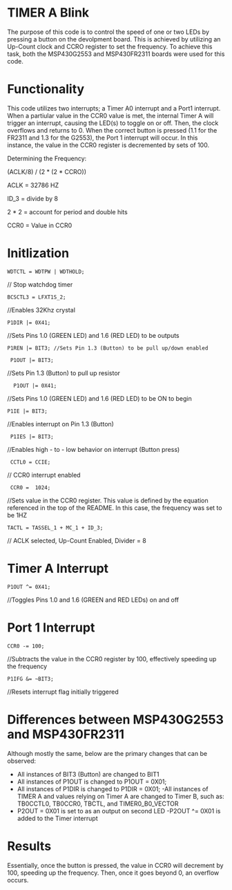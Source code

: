 # TIMER A Blink
  The purpose of this code is to control the speed of one or two LEDs by pressing a button on the devolpment board.
This is achieved by utilizing an Up-Count clock and CCRO register to set the frequency. To achieve this task, both the MSP430G2553 and MSP430FR2311 boards were used for this code.

# Functionality
This code utilizes two interrupts; a Timer A0 interrupt and a Port1 interrupt. When a partiular value in the CCR0 value is met, the internal Timer A will trigger an interrupt, causing the LED(s) to toggle on or off. Then, the clock overflows and returns to 0. When the correct button is pressed (1.1 for the FR2311 and 1.3 for the G2553), the Port 1 interrupt will occur. In this instance, the value in the CCR0 register is decremented by sets of 100.

Determining the Frequency: 

(ACLK/8) / (2 * (2 * CCRO))

ACLK = 32786 HZ

ID_3 = divide by 8

2 * 2 = account for period and double hits

CCR0 = Value in CCR0



# Initlization
	WDTCTL = WDTPW | WDTHOLD;	
// Stop watchdog timer

	BCSCTL3 = LFXT1S_2; 
//Enables 32Khz crystal

	P1DIR |= 0X41;
  //Sets Pins 1.0 (GREEN LED) and 1.6 (RED LED) to be outputs
  
	P1REN |= BIT3; //Sets Pin 1.3 (Button) to be pull up/down enabled
	
 	 P1OUT |= BIT3; 
  //Sets Pin 1.3 (Button) to pull up resistor
	
	  P1OUT |= 0X41; 
  //Sets Pins 1.0 (GREEN LED) and 1.6 (RED LED) to be ON to begin
	
  	P1IE |= BIT3; 
  //Enables interrupt on Pin 1.3 (Button)
	
 	 P1IES |= BIT3; 
  //Enables high - to - low behavior on interrupt (Button press)
	
 	 CCTL0 = CCIE;
  // CCR0 interrupt enabled
	
 	 CCR0 =  1024; 
  //Sets value in the CCR0 register. This value is defined by the equation referenced in the top of the README. In this case, the frequency was set to be 1HZ
	
  	TACTL = TASSEL_1 + MC_1 + ID_3;  
  // ACLK selected, Up-Count Enabled, Divider = 8
  
  # Timer A Interrupt
  
  	P1OUT ^= 0X41; 
  //Toggles Pins 1.0 and 1.6 (GREEN and RED LEDs) on and off
  
  # Port 1 Interrupt
  
  	CCR0 -= 100; 
//Subtracts the value in the CCR0 register by 100, effectively speeding up the frequency

   	P1IFG &= ~BIT3; 
//Resets interrupt flag initially triggered
    
 # Differences between MSP430G2553 and MSP430FR2311
 Although mostly the same, below are the primary changes that can be observed:
 
 - All instances of BIT3 (Button) are changed to BIT1
 - All instances of P1OUT is changed to P1OUT = 0X01;
 - All instances of P1DIR is changed to P1DIR = 0X01;
 -All instances of TIMER A and values relying on Timer A are changed to Timer B, such as:
 TB0CCTL0, TB0CCR0, TBCTL, and TIMER0_B0_VECTOR
 - P2OUT = 0X01 is set to as an output on second LED 
 -P2OUT ^= 0X01 is added to the Timer interrupt
    
 # Results
 Essentially, once the button is pressed, the value in CCR0 will decrement by 100, speeding up the frequency. Then, once it goes beyond 0, an overflow occurs.
  


